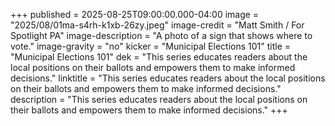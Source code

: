 +++
published = 2025-08-25T09:00:00.000-04:00
image = "2025/08/01ma-s4rh-k1xb-26zy.jpeg"
image-credit = "Matt Smith / For Spotlight PA"
image-description = "A photo of a sign that shows where to vote."
image-gravity = "no"
kicker = "Municipal Elections 101"
title = "Municipal Elections 101"
dek = "This series educates readers about the local positions on their ballots and empowers them to make informed decisions."
linktitle = "This series educates readers about the local positions on their ballots and empowers them to make informed decisions."
description = "This series educates readers about the local positions on their ballots and empowers them to make informed decisions."
+++